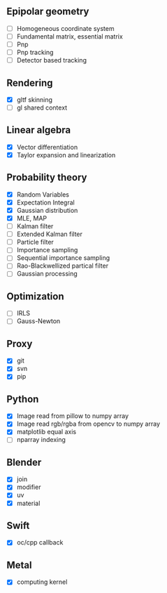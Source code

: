 ## Epipolar geometry
- [ ] Homogeneous coordinate system
- [ ] Fundamental matrix, essential matrix
- [ ] Pnp
- [ ] Pnp tracking
- [ ] Detector based tracking
## Rendering
- [x] gltf skinning
- [ ] gl shared context
## Linear algebra
- [x] Vector differentiation
- [x] Taylor expansion and linearization
## Probability theory
- [x] Random Variables
- [x] Expectation Integral
- [x] Gaussian distribution
- [x] MLE, MAP
- [ ] Kalman filter
- [ ] Extended Kalman filter
- [ ] Particle filter
- [ ] Importance sampling
- [ ] Sequential importance sampling
- [ ] Rao-Blackwellized partical filter
- [ ] Gaussian processing
## Optimization
- [ ] IRLS
- [ ] Gauss-Newton
## Proxy
- [x] git
- [x] svn
- [x] pip
## Python
- [x] Image read from pillow to numpy array
- [x] Image read rgb/rgba from opencv to numpy array
- [x] matplotlib equal axis
- [ ] nparray indexing
## Blender
- [x] join
- [x] modifier
- [x] uv
- [x] material
## Swift
- [x] oc/cpp callback
## Metal
- [x] computing kernel